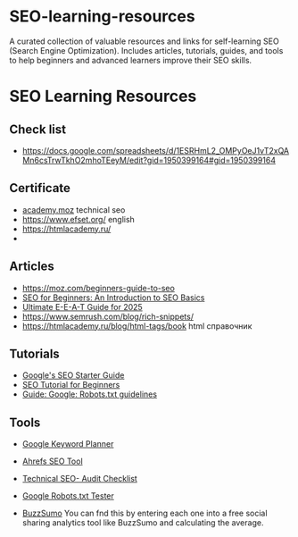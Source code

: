 # SEO-learning-resources
A curated collection of valuable resources and links for self-learning SEO (Search Engine Optimization). Includes articles, tutorials, guides, and tools to help beginners and advanced learners improve their SEO skills.


# SEO Learning Resources

## Check list
- https://docs.google.com/spreadsheets/d/1ESRHmL2_OMPyOeJ1vT2xQAMn6csTrwTkhO2mhoTEeyM/edit?gid=1950399164#gid=1950399164

## Certificate 
- [academy.moz](https://academy.moz.com/) technical seo
- https://www.efset.org/ english
- https://htmlacademy.ru/ 
- 
## Articles
- https://moz.com/beginners-guide-to-seo 
- [SEO for Beginners: An Introduction to SEO Basics](https://www.searchenginejournal.com/seo-101/) 
- [Ultimate E-E-A-T Guide for 2025](https://www.marketingaid.io/ultimate-eeat-guide/)
- https://www.semrush.com/blog/rich-snippets/
- https://htmlacademy.ru/blog/html-tags/book  html справочник
## Tutorials
- [Google's SEO Starter Guide](https://support.google.com/webmasters/answer/7451184?hl=en)
- [SEO Tutorial for Beginners](https://www.youtube.com/watch?v=ZvYsbkQ0aXg)
- [Guide: Google: Robots.txt guidelines](https://developers.google.com/search/docs/crawling-indexing/robots/create-robots-txt?hl=ru)


## Tools
- [Google Keyword Planner](https://ads.google.com/home/tools/keyword-planner/)
- [Ahrefs SEO Tool](https://ahrefs.com/)
- [Technical SEO- Audit Checklist](https://docs.google.com/spreadsheets/d/1V85o8Zhh0FcXEimMzbkDkbb8mtuNtdW_aDaZKDTSDPo/edit?gid=0#gid=0)
-  [Google Robots.txt Tester](https://support.google.com/webmasters/answer/6062598)

- [BuzzSumo](https://buzzsumo.com/) You can fnd this by entering
each one into a free social sharing analytics tool like BuzzSumo and calculating the average.

